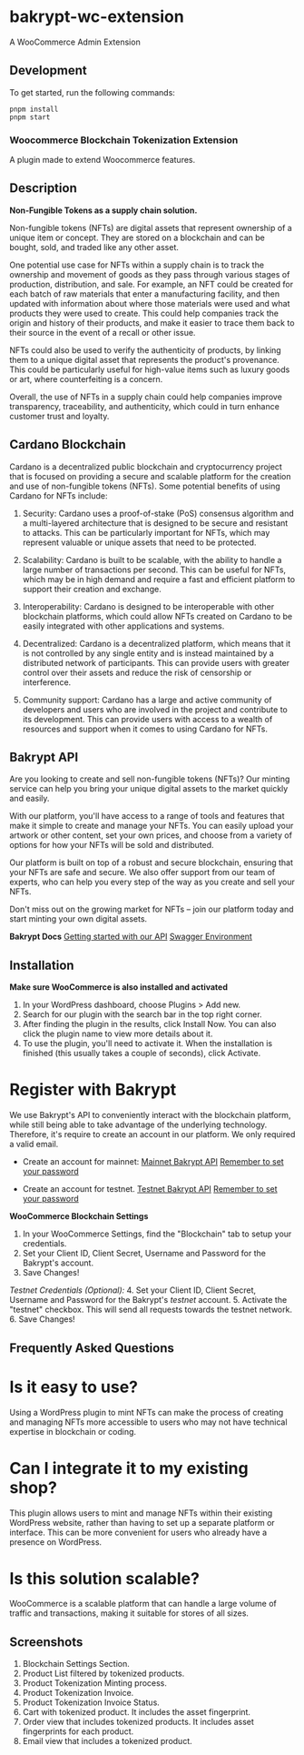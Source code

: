 # bakrypt-wc-extension

A WooCommerce Admin Extension

## Development

To get started, run the following commands:

```text
pnpm install
pnpm start
```

### Woocommerce Blockchain Tokenization Extension  ###

A plugin made to extend Woocommerce features.

## Description ##

**Non-Fungible Tokens as a supply chain solution.**

Non-fungible tokens (NFTs) are digital assets that represent ownership of a unique item or concept. They are stored on a blockchain and can be bought, sold, and traded like any other asset.

One potential use case for NFTs within a supply chain is to track the ownership and movement of goods as they pass through various stages of production, distribution, and sale. For example, an NFT could be created for each batch of raw materials that enter a manufacturing facility, and then updated with information about where those materials were used and what products they were used to create. This could help companies track the origin and history of their products, and make it easier to trace them back to their source in the event of a recall or other issue.

NFTs could also be used to verify the authenticity of products, by linking them to a unique digital asset that represents the product's provenance. This could be particularly useful for high-value items such as luxury goods or art, where counterfeiting is a concern.

Overall, the use of NFTs in a supply chain could help companies improve transparency, traceability, and authenticity, which could in turn enhance customer trust and loyalty.

## Cardano Blockchain ##

Cardano is a decentralized public blockchain and cryptocurrency project that is focused on providing a secure and scalable platform for the creation and use of non-fungible tokens (NFTs). Some potential benefits of using Cardano for NFTs include:

1. Security: Cardano uses a proof-of-stake (PoS) consensus algorithm and a multi-layered architecture that is designed to be secure and resistant to attacks. This can be particularly important for NFTs, which may represent valuable or unique assets that need to be protected.

2. Scalability: Cardano is built to be scalable, with the ability to handle a large number of transactions per second. This can be useful for NFTs, which may be in high demand and require a fast and efficient platform to support their creation and exchange.

3. Interoperability: Cardano is designed to be interoperable with other blockchain platforms, which could allow NFTs created on Cardano to be easily integrated with other applications and systems.

4. Decentralized: Cardano is a decentralized platform, which means that it is not controlled by any single entity and is instead maintained by a distributed network of participants. This can provide users with greater control over their assets and reduce the risk of censorship or interference.

5. Community support: Cardano has a large and active community of developers and users who are involved in the project and contribute to its development. This can provide users with access to a wealth of resources and support when it comes to using Cardano for NFTs.

## Bakrypt API ##

Are you looking to create and sell non-fungible tokens (NFTs)? Our minting service can help you bring your unique digital assets to the market quickly and easily.

With our platform, you'll have access to a range of tools and features that make it simple to create and manage your NFTs. You can easily upload your artwork or other content, set your own prices, and choose from a variety of options for how your NFTs will be sold and distributed.

Our platform is built on top of a robust and secure blockchain, ensuring that your NFTs are safe and secure. We also offer support from our team of experts, who can help you every step of the way as you create and sell your NFTs.

Don't miss out on the growing market for NFTs – join our platform today and start minting your own digital assets.

**Bakrypt Docs**
[Getting started with our API](https://bakrypt.readme.io/reference/getting-started-with-your-api)
[Swagger Environment](https://bakrypt.io/docs/)

## Installation ##

**Make sure WooCommerce is also installed and activated** 

1. In your WordPress dashboard, choose Plugins > Add new.
2. Search for our plugin with the search bar in the top right corner.
3. After finding the plugin in the results, click Install Now. You can also click the plugin name to view more details about it.
4. To use the plugin, you'll need to activate it. When the installation is finished (this usually takes a couple of seconds), click Activate.

# Register with Bakrypt #
We use Bakrypt's API to conveniently interact with the blockchain platform, while still being able to take advantage of the underlying technology. Therefore, it's require to create an account in our platform. We only required a valid email.

* Create an account for mainnet:
[Mainnet Bakrypt API](https://bakrypt.io/account/login/) 
[Remember to set your password](https://bakrypt.io/account/password_reset/) 

* Create an account for testnet.
[Testnet Bakrypt API](https://testnet.bakrypt.io/account/login/) 
[Remember to set your password](https://testnet.bakrypt.io/account/password_reset/) 

**WooCommerce Blockchain Settings**
1. In your WooCommerce Settings, find the "Blockchain" tab to setup your credentials. 
2. Set your Client ID, Client Secret, Username and Password for the Bakrypt's account. 
3. Save Changes!

*Testnet Credentials (Optional):* 
4. Set your Client ID, Client Secret, Username and Password for the Bakrypt's *testnet* account.
5. Activate the "testnet" checkbox. This will send all requests towards the testnet network.
6. Save Changes! 

## Frequently Asked Questions ##

# Is it easy to use? #

Using a WordPress plugin to mint NFTs can make the process of creating and managing NFTs more accessible to users who may not have technical expertise in blockchain or coding.

# Can I integrate it to my existing shop? #

This plugin allows users to mint and manage NFTs within their existing WordPress website, rather than having to set up a separate platform or interface. This can be more convenient for users who already have a presence on WordPress.

# Is this solution scalable? #

WooCommerce is a scalable platform that can handle a large volume of traffic and transactions, making it suitable for stores of all sizes.

## Screenshots ##

1. Blockchain Settings Section.
2. Product List filtered by tokenized products.
3. Product Tokenization Minting process.
4. Product Tokenization Invoice.
5. Product Tokenization Invoice Status.
6. Cart with tokenized product. It includes the asset fingerprint.
7. Order view that includes tokenized products. It includes asset fingerprints for each product.
8. Email view that includes a tokenized product. 

